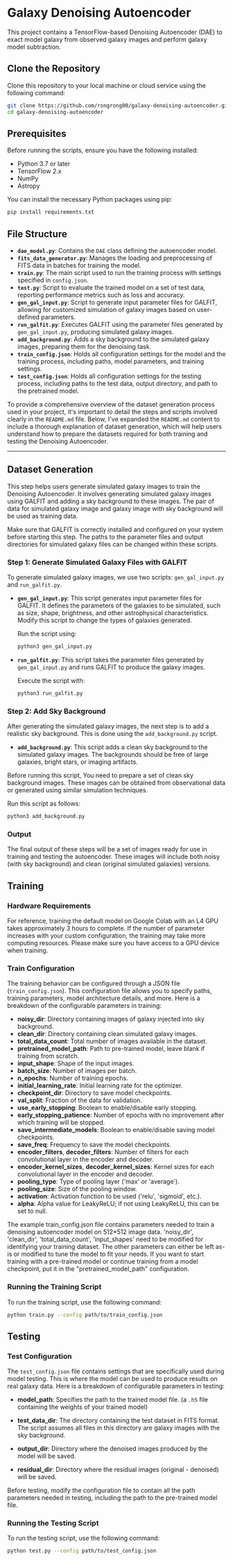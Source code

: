 # Galaxy Denoising Autoencoder

This project contains a TensorFlow-based Denoising Autoencoder (DAE) to exact model galaxy from observed galaxy images and perform galaxy model subtraction.

## Clone the Repository

Clone this repository to your local machine or cloud service using the following command: 

   ```bash
   git clone https://github.com/rongrong00/galaxy-denoising-autoencoder.git
   cd galaxy-denoising-autoencoder
   ```

## Prerequisites

Before running the scripts, ensure you have the following installed:
- Python 3.7 or later
- TensorFlow 2.x
- NumPy
- Astropy

You can install the necessary Python packages using pip:

```bash
pip install requirements.txt
```

## File Structure

- **`dae_model.py`**: Contains the `DAE` class defining the autoencoder model. 
- **`fits_data_generator.py`**: Manages the loading and preprocessing of FITS data in batches for training the model.
- **`train.py`**: The main script used to run the training process with settings specified in `config.json`.
- **`test.py`**: Script to evaluate the trained model on a set of test data, reporting performance metrics such as loss and accuracy.
- **`gen_gal_input.py`**: Script to generate input parameter files for GALFIT, allowing for customized simulation of galaxy images based on user-defined parameters.
- **`run_galfit.py`**: Executes GALFIT using the parameter files generated by `gen_gal_input.py`, producing simulated galaxy images.
- **`add_background.py`**: Adds a sky background to the simulated galaxy images, preparing them for the denoising task.
- **`train_config.json`**: Holds all configuration settings for the model and the training process, including paths, model parameters, and training settings.
- **`test_config.json`**: Holds all configuration settings for the testing process, including paths to the  test data, output directory, and path to the pretrained model. 


To provide a comprehensive overview of the dataset generation process used in your project, it's important to detail the steps and scripts involved clearly in the `README.md` file. Below, I've expanded the `README.md` content to include a thorough explanation of dataset generation, which will help users understand how to prepare the datasets required for both training and testing the Denoising Autoencoder.

---

## Dataset Generation

This step helps users generate simulated galaxy images to train the Denoising Autoencoder. It involves generating simulated galaxy images using GALFIT and adding a sky background to these images. The pair of data for simulated galaxy image and galaxy image with sky background will be used as training data. 

Make sure that GALFIT is correctly installed and configured on your system before starting this step. The paths to the parameter files and output directories for simulated galaxy files can be changed within these scripts.

### Step 1: Generate Simulated Galaxy Files with GALFIT

To generate simulated galaxy images, we use two scripts: `gen_gal_input.py` and `run_galfit.py`.

- **`gen_gal_input.py`**: This script generates input parameter files for GALFIT. It defines the parameters of the galaxies to be simulated, such as size, shape, brightness, and other astrophysical characteristics. Modify this script to change the types of galaxies generated.

  Run the script using:
  ```bash
  python3 gen_gal_input.py
  ```

- **`run_galfit.py`**: This script takes the parameter files generated by `gen_gal_input.py` and runs GALFIT to produce the galaxy images. 

  Execute the script with:
  ```bash
  python3 run_galfit.py
  ```

### Step 2: Add Sky Background

After generating the simulated galaxy images, the next step is to add a realistic sky background. This is done using the `add_background.py` script.

- **`add_background.py`**: This script adds a clean sky background to the simulated galaxy images. The backgrounds should be free of large galaxies, bright stars, or imaging artifacts.

Before running this script, You need to prepare a set of clean sky background images. These images can be obtained from observational data or generated using similar simulation techniques.

  Run this script as follows:
  ```bash
  python3 add_background.py
  ```


### Output

The final output of these steps will be a set of images ready for use in training and testing the autoencoder. These images will include both noisy (with sky background) and clean (original simulated galaxies) versions.


## Training

### Hardware Requirements 

For reference, training the default model on Google Colab with an L4 GPU takes approximately 3 hours to complete. If the number of parameter increases with your custom configuration, the training may take more computing resources. Please make sure you have access to a GPU device when training. 

### Train Configuration

The training behavior can be configured through a JSON file (`train_config.json`). This configuration file allows you to specify paths, training parameters, model architecture details, and more. Here is a breakdown of the configurable parameters in training:

- **noisy_dir**: Directory containing images of galaxy injected into sky background.
- **clean_dir**: Directory containing clean simulated galaxy images.
- **total_data_count**: Total number of images available in the dataset.
- **pretrained_model_path**: Path to pre-trained model, leave blank if training from scratch. 
- **input_shape**: Shape of the input images.
- **batch_size**: Number of images per batch.
- **n_epochs**: Number of training epochs.
- **initial_learning_rate**: Initial learning rate for the optimizer.
- **checkpoint_dir**: Directory to save model checkpoints.
- **val_split**: Fraction of the data for validation.
- **use_early_stopping**: Boolean to enable/disable early stopping.
- **early_stopping_patience**: Number of epochs with no improvement after which training will be stopped.
- **save_intermediate_models**: Boolean to enable/disable saving model checkpoints.
- **save_freq**: Frequency to save the model checkpoints.
- **encoder_filters**, **decoder_filters**: Number of filters for each convolutional layer in the encoder and decoder.
- **encoder_kernel_sizes**, **decoder_kernel_sizes**: Kernel sizes for each convolutional layer in the encoder and decoder.
- **pooling_type**: Type of pooling layer ('max' or 'average').
- **pooling_size**: Size of the pooling window.
- **activation**: Activation function to be used ('relu', 'sigmoid', etc.).
- **alpha**: Alpha value for LeakyReLU; if not using LeakyReLU, this can be set to null.

The example train_config.json file contains parameters needed to train a denoising autoencoder model on 512*512 image data. 'noisy_dir', 'clean_dir', 'total_data_count', 'input_shapes' need to be modified for identifying your training dataset. The other parameters can either be left as-is or modified to tune the model to fit your needs. If you want to start training with a pre-trained model or continue training from a model checkpoint, put it in the "pretrained_model_path" configuration. 

### Running the Training Script

To run the training script, use the following command:

```bash
python train.py --config path/to/train_config.json
```

## Testing

### Test Configuration

The `test_config.json` file contains settings that are specifically used during model testing. This is where the model can be used to produce results on real galaxy data. Here is a breakdown of configurable parameters in testing: 

- **model_path**: Specifies the path to the trained model file. (a `.h5` file containing the weights of your trained model)

- **test_data_dir**: The directory containing the test dataset in FITS format. The script assumes all files in this directory are galaxy images with the sky background.

- **output_dir**: Directory where the denoised images produced by the model will be saved. 

- **residual_dir**: Directory where the residual images (original - denoised) will be saved. 

Before testing, modify the configuration file to contain all the path parameters needed in testing, including the path to the pre-trained model file. 

### Running the Testing Script

To run the testing script, use the following command:

```bash
python test.py --config path/to/test_config.json
```

